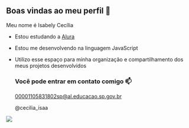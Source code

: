 ## Boas vindas ao meu perfil 💙

Meu nome é Isabely Cecília 

- Estou estudando a [Alura](https://www.alura.com.br)
- Estou me desenvolvendo na linguagem JavaScript
- Utilizo esse espaço para minha organização e compartilhamento dos meus projetos desenvolvidos

  ### Você pode entrar em contato comigo 📫

  00001105831802sp@al.educacao.sp.gov.br
  
  @cecilia_isaa

![](https://media1.tenor.com/m/8RARhGNaClQAAAAC/funny-bunny-confused-bunny.gif)
